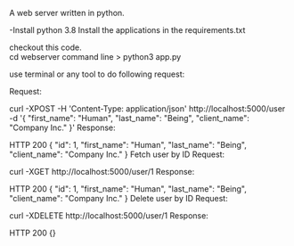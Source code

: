 A web server written in python.

-Install python 3.8
Install the applications in the requirements.txt

checkout this code.  
cd webserver 
command line > python3 app.py

use terminal or any tool to do following request: 

Request:

curl -XPOST -H 'Content-Type: application/json' http://localhost:5000/user -d '{
  "first_name": "Human",
  "last_name": "Being",
  "client_name": "Company Inc."
}'
Response:

HTTP 200
{
  "id": 1,
  "first_name": "Human",
  "last_name": "Being",
  "client_name": "Company Inc."
}
Fetch user by ID
Request:

curl -XGET http://localhost:5000/user/1
Response:

HTTP 200
{
  "id": 1,
  "first_name": "Human",
  "last_name": "Being",
  "client_name": "Company Inc."
}
Delete user by ID
Request:

curl -XDELETE http://localhost:5000/user/1
Response:

HTTP 200
{}
